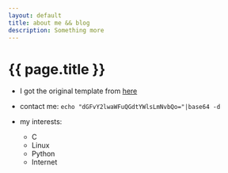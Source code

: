 ```yaml
---
layout: default
title: about me && blog
description: Something more
---
```


{{ page.title }}
================

* I got the original template from [here]( https://github.com/kblomqvist/ghblog-template.git )

* contact me: `echo "dGFvY2lwaWFuQGdtYWlsLmNvbQo="|base64 -d`

* my interests:
    * C
    * Linux
    * Python
    * Internet
